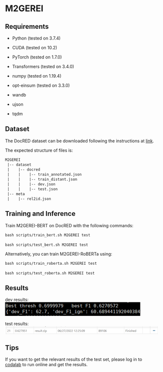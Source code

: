 # M2GEREI

## Requirements

- Python (tested on 3.7.4)

- CUDA (tested on 10.2)

- PyTorch (tested on 1.7.0)

- Transformers (tested on 3.4.0)

- numpy (tested on 1.19.4)

- opt-einsum (tested on 3.3.0)

- wandb

- ujson

- tqdm


## Dataset
The DocRED dataset can be downloaded following the instructions at  [link](https://drive.google.com/drive/folders/1owp7ZRbrMl_s1ljIh6AvnmniLJSliV6h).

The expected structure of files is:
```
M2GEREI
 |-- dataset
 |    |-- docred
 |    |    |-- train_annotated.json        
 |    |    |-- train_distant.json
 |    |    |-- dev.json
 |    |    |-- test.json
 |-- meta
 |    |-- rel2id.json

```
 ## Training and Inference
 
 Train M2GEREI-BERT on DocRED with the following commands:
``` 
bash scripts/train_bert.sh M2GEREI test 

bash scripts/test_bert.sh M2GEREI test 
``` 
Alternatively, you can train M2GEREI-RoBERTa using:

``` 
bash scripts/train_roberta.sh M2GEREI test 

bash scripts/test_roberta.sh M2GEREI test 
``` 
## Results
dev results: ![](https://github.com/jiahe7ay/M2GEREI/blob/main/results_image/M2base_dev.png)

test results: ![](https://github.com/jiahe7ay/M2GEREI/blob/main/results_image/M2_TEST.png)

## Tips
If you want to get the relevant results of the test set, please log in to [codalab](https://codalab.lisn.upsaclay.fr/) to run online and get the results.
